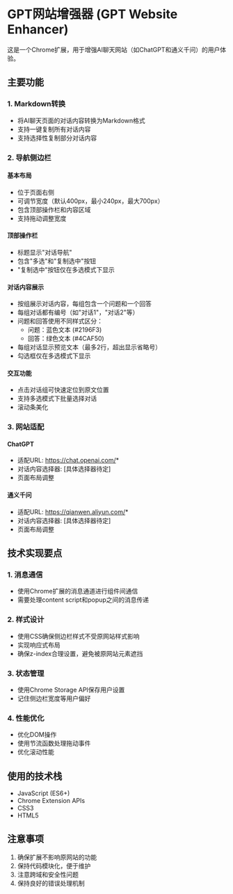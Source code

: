 # GPT网站增强器 (GPT Website Enhancer)

这是一个Chrome扩展，用于增强AI聊天网站（如ChatGPT和通义千问）的用户体验。

## 主要功能

### 1. Markdown转换
- 将AI聊天页面的对话内容转换为Markdown格式
- 支持一键复制所有对话内容
- 支持选择性复制部分对话内容

### 2. 导航侧边栏

#### 基本布局
- 位于页面右侧
- 可调节宽度（默认400px，最小240px，最大700px）
- 包含顶部操作栏和内容区域
- 支持拖动调整宽度

#### 顶部操作栏
- 标题显示"对话导航"
- 包含"多选"和"复制选中"按钮
- "复制选中"按钮仅在多选模式下显示

#### 对话内容展示
- 按组展示对话内容，每组包含一个问题和一个回答
- 每组对话都有编号（如"对话1"，"对话2"等）
- 问题和回答使用不同样式区分：
  - 问题：蓝色文本 (#2196F3)
  - 回答：绿色文本 (#4CAF50)
- 每组对话显示预览文本（最多2行，超出显示省略号）
- 勾选框仅在多选模式下显示

#### 交互功能
- 点击对话组可快速定位到原文位置
- 支持多选模式下批量选择对话
- 滚动条美化

### 3. 网站适配

#### ChatGPT
- 适配URL: https://chat.openai.com/*
- 对话内容选择器: [具体选择器待定]
- 页面布局调整

#### 通义千问
- 适配URL: https://qianwen.aliyun.com/*
- 对话内容选择器: [具体选择器待定]
- 页面布局调整

## 技术实现要点

### 1. 消息通信
- 使用Chrome扩展的消息通道进行组件间通信
- 需要处理content script和popup之间的消息传递

### 2. 样式设计
- 使用CSS确保侧边栏样式不受原网站样式影响
- 实现响应式布局
- 确保z-index合理设置，避免被原网站元素遮挡

### 3. 状态管理
- 使用Chrome Storage API保存用户设置
- 记住侧边栏宽度等用户偏好

### 4. 性能优化
- 优化DOM操作
- 使用节流函数处理拖动事件
- 优化滚动性能

## 使用的技术栈
- JavaScript (ES6+)
- Chrome Extension APIs
- CSS3
- HTML5

## 注意事项
1. 确保扩展不影响原网站的功能
2. 保持代码模块化，便于维护
3. 注意跨域和安全性问题
4. 保持良好的错误处理机制 